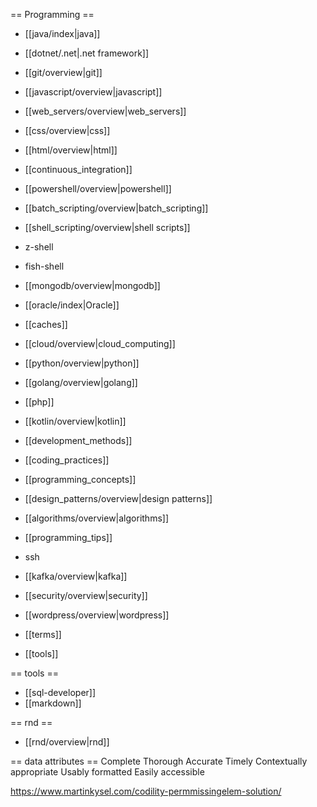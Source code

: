 == Programming ==
* [[java/index|java]]
* [[dotnet/.net|.net framework]]

* [[git/overview|git]]

* [[javascript/overview|javascript]]
* [[web_servers/overview|web_servers]]
* [[css/overview|css]]
* [[html/overview|html]]

* [[continuous_integration]]
* [[powershell/overview|powershell]]
* [[batch_scripting/overview|batch_scripting]]
* [[shell_scripting/overview|shell scripts]]
* z-shell
* fish-shell

* [[mongodb/overview|mongodb]]
* [[oracle/index|Oracle]]
* [[caches]]

* [[cloud/overview|cloud_computing]]

* [[python/overview|python]]
* [[golang/overview|golang]]
* [[php]]
* [[kotlin/overview|kotlin]]

* [[development_methods]]
* [[coding_practices]]
* [[programming_concepts]]
* [[design_patterns/overview|design patterns]]
* [[algorithms/overview|algorithms]]
* [[programming_tips]]

* ssh
* [[kafka/overview|kafka]]
* [[security/overview|security]]
* [[wordpress/overview|wordpress]]
* [[terms]]

* [[tools]]



== tools ==
* [[sql-developer]]
* [[markdown]]

== rnd ==
* [[rnd/overview|rnd]]

== data attributes ==
Complete
Thorough
Accurate
Timely
Contextually appropriate
Usably formatted
Easily accessible

https://www.martinkysel.com/codility-permmissingelem-solution/
